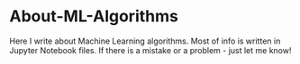 # About-ML-Algorithms
Here I write about Machine Learning algorithms. Most of info is written in Jupyter Notebook files. If there is a mistake or a problem - just let me know!
